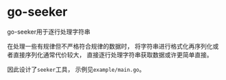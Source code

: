 # go-seeker

go-seeker用于逐行处理字符串

在处理一些有规律但不严格符合规律的数据时，
将字符串进行格式化再序列化或者直接序列化通常代价较大，
直接逐行处理字符串获取数据或许更简单直接。

因此设计了`seeker`工具，
示例见`example/main.go`。
